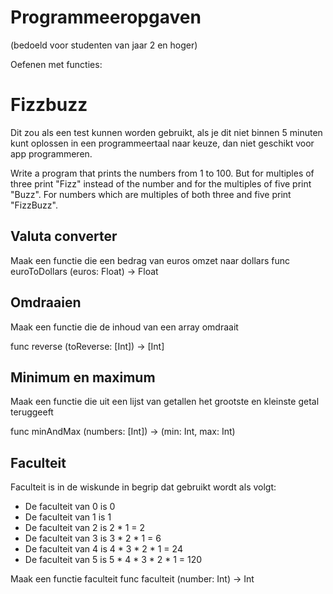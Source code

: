 # Programmeeropgaven

(bedoeld voor studenten van jaar 2 en hoger)

Oefenen met functies:

# Fizzbuzz
Dit zou als een test kunnen worden gebruikt, als je dit niet binnen 5 minuten kunt oplossen in een programmeertaal naar keuze, dan niet geschikt voor app programmeren. 


Write a program that prints the numbers from 1 to 100. But for multiples of three print "Fizz" instead of the number and for the multiples of five print "Buzz". For numbers which are multiples of both three and five print "FizzBuzz".


## Valuta converter
Maak een functie die een bedrag van euros omzet naar dollars
func euroToDollars (euros: Float) -> Float

## Omdraaien
Maak een functie die de inhoud van een array omdraait 

func reverse (toReverse: [Int]) -> [Int]

## Minimum en maximum
Maak een functie die uit een lijst van getallen het grootste en kleinste getal teruggeeft

func minAndMax (numbers: [Int]) -> (min: Int, max: Int) 

## Faculteit
Faculteit is in de wiskunde in begrip dat gebruikt wordt als volgt: 
- De faculteit van 0 is 0
- De faculteit van 1 is 1
- De faculteit van 2 is 2 * 1 = 2
- De faculteit van 3 is 3 * 2 * 1 = 6
- De faculteit van 4 is 4 * 3 * 2 * 1 = 24
- De faculteit van 5 is 5 * 4 * 3 * 2 * 1 = 120

Maak een functie faculteit
func faculteit (number: Int) -> Int

